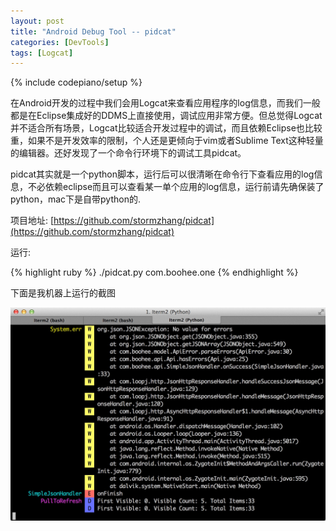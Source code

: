 ```yaml
---
layout: post
title: "Android Debug Tool -- pidcat"
categories: [DevTools]
tags: [Logcat]
---
```

{% include codepiano/setup %}

在Android开发的过程中我们会用Logcat来查看应用程序的log信息，而我们一般都是在Eclipse集成好的DDMS上直接使用，调试应用非常方便。但总觉得Logcat并不适合所有场景，Logcat比较适合开发过程中的调试，而且依赖Eclipse也比较重，如果不是开发效率的限制，个人还是更倾向于vim或者Sublime Text这种轻量的编辑器。还好发现了一个命令行环境下的调试工具pidcat。

pidcat其实就是一个python脚本，运行后可以很清晰在命令行下查看应用的log信息，不必依赖eclipse而且可以查看某一单个应用的log信息，运行前请先确保装了python，mac下是自带python的.

项目地址: [https://github.com/stormzhang/pidcat](https://github.com/stormzhang/pidcat)

运行:

{% highlight ruby %}
./pidcat.py com.boohee.one
{% endhighlight %}

下面是我机器上运行的截图

<img src="/image/pidcat.png">